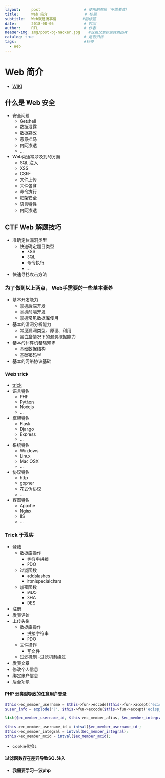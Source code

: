 ```yaml
---
layout:     post                    # 使用的布局（不需要改）
title:      Web 简介                 # 标题 
subtitle:   Web就是搞事情            #副标题
date:       2018-08-05              # 时间
author:     RTL                     # 作者
header-img: img/post-bg-hacker.jpg    #这篇文章标题背景图片
catalog: true                       # 是否归档
tags:                               #标签
  - Web
---
```


# Web 简介

- [WIKI](https://ctf-wiki.github.io/ctf-wiki/web/introduction/)

## 什么是 Web 安全

- 安全问题
  - Getshell
  - 数据泄露
  - 数据篡改
  - 恶意挂马
  - 内网渗透
  - ...
- Web类通常涉及到的方面
  - SQL 注入
  - XSS
  - CSRF
  - 文件上传
  - 文件包含
  - 命令执行
  - 框架安全
  - 语言特性
  - 内网渗透

## CTF Web 解题技巧

- 准确定位漏洞类型
  - 快速确定题目类型
    - XSS
    - SQL
    - 命令执行
    - ...
- 快速寻找攻击方法

### 为了做到以上两点， Web手需要的一些基本素养

- 基本开发能力
  - 掌握后端开发
  - 掌握前端开发
  - 掌握常见数据库使用
- 基本的漏洞分析能力
  - 常见漏洞类型、原理、利用
  - 黑白盒情况下的漏洞挖掘能力
- 基本的计算机基础知识
  - 基础数据结构
  - 基础密码学
- 基本的网络协议基础

### Web trick

- [trick](https://tricking.io)
- 语言特性
  - PHP
  - Python
  - Nodejs
  - ...
- 框架特性
  - Flask
  - Django
  - Express
  - ...
- 系统特性
  - Windows
  - Linux
  - Mac OSX
  - ...
- 协议特性
  - http
  - gopher
  - 花式伪协议
  - ...
- 容器特性
  - Apache
  - Nginx
  - IIS
  - ...

### Trick 于现实

- 登陆
  - 数据库操作
    - 字符串拼接
    - PDO
  - 过滤函数
    - addslashes
    - htmlspecialchars
  - 加密函数
    - MD5
    - SHA
    - DES
- 注册
- 发表评论
- 上传头像
  - 数据库操作
    - 拼接字符串
    - PDO
  - 文件操作
    - 写文件
  - 过滤机制
    -过滤机制绕过
- 发表文章
- 修改个人信息
- 绑定账户信息
- 后台功能

#### PHP 弱类型导致的任意用户登录

```php
$this->ec_member_username = $this->fun->eccode($this->fun->accept('ecisp_member_username', 'C'), 'DECODE', db_pscode);
$user_info = explode('|', $this->fun->eccode($this->fun->accept('ecisp_member_info', 'C'), 'DECODE', db_pscode));

list($ec_member_username_id, $this->ec_member_alias, $ec_member_integral, $ec_member_mcid, $this->ec_member_email, $this->ec_member_lastip, $this->ec_member_ipadd, $this->ec_member_useragent, $this->ec_member_adminclassurl) = $user_info;

$this->ec_member_username_id = intval($ec_member_username_id);
$this->ec_member_integral = intval($ec_member_integral);
$this->ec_member_mcid = intval($ec_member_mcid);
```

- cookie代换s

#### 过滤函数存在差异导致SQL注入

- **我需要学习一波php**